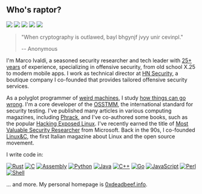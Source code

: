 ## Who's raptor?
[![](https://img.shields.io/github/stars/0xdea?style=flat&color=yellow)](https://github.com/0xdea)
[![](https://user-badge.committers.top/italy/0xdea.svg?style=flat&color=green)](https://user-badge.committers.top/italy/0xdea)
[![](https://img.shields.io/github/followers/0xdea?style=flat&color=red)](https://github.com/gayanvoice/top-github-users/blob/main/markdown/followers/italy.md)
[![](https://img.shields.io/badge/twitter-%400xdea-blue.svg)](https://twitter.com/0xdea)
[![](https://img.shields.io/badge/mastodon-%40raptor-purple.svg)](https://infosec.exchange/@raptor)

> "When cryptography is outlawed, bayl bhgynjf jvyy unir cevinpl."
>
> -- Anonymous 

I'm Marco Ivaldi, a seasoned security researcher and tech leader with [25+ years](https://packetstormsecurity.com/files/author/191/) of experience, specializing in offensive security, from old school X.25 to modern mobile apps. I work as technical director at [HN Security](https://security.humanativaspa.it/), a boutique company I co-founded that provides tailored offensive security services. 

As a polyglot programmer of [weird machines](https://www.exploit-db.com/?author=315), I study [how things can go wrong](https://how.complexsystems.fail/). I'm a core developer of the [OSSTMM](http://www.osstmm.org/), the international standard for security testing. I've published many articles in various computing magazines, including [Phrack](http://phrack.org/issues/70/13.html#article), and I've co-authored some books, such as the popular [Hacking Exposed Linux](https://www.amazon.com/Hacking-Exposed-Linux/dp/0072262575). I've recently earned the title of [Most Valuable Security Researcher](https://msrc.microsoft.com/blog/2024/08/congratulations-to-the-msrc-2024-most-valuable-security-researchers/) from Microsoft. Back in the 90s, I co-founded [Linux&C](https://0xdeadbeef.info/stuff/lc0.jpg), the first Italian magazine about Linux and the open source movement.

I write code in:  

[![Rust](https://img.shields.io/badge/rust-dea584.svg?style=for-the-badge&logo=rust&logoColor=black)](https://www.rust-lang.org/)
[![C](https://img.shields.io/badge/c-555555.svg?style=for-the-badge&logo=c&logoColor=white)](https://www.open-std.org/jtc1/sc22/wg14/)
[![Assembly](https://img.shields.io/badge/asm-6e4c13.svg?style=for-the-badge&logo=intel&logoColor=white)](https://en.wikipedia.org/wiki/Assembly_language)
[![Python](https://img.shields.io/badge/python-3572a5?style=for-the-badge&logo=python&logoColor=white)](https://www.python.org/)
[![Java](https://img.shields.io/badge/java-b07219.svg?style=for-the-badge&logo=openjdk&logoColor=white)](https://www.java.com/)
[![C++](https://img.shields.io/badge/c++-f34b7d.svg?style=for-the-badge&logo=c%2B%2B&logoColor=white)](https://isocpp.org/)
[![Go](https://img.shields.io/badge/go-375eab?style=for-the-badge&logo=go&logoColor=white)](https://go.dev/)
[![JavaScript](https://img.shields.io/badge/javascript-f1E05a.svg?style=for-the-badge&logo=javascript&logoColor=black)](https://ecma-international.org/publications-and-standards/standards/ecma-262/)
[![Perl](https://img.shields.io/badge/perl-0298c3.svg?style=for-the-badge&logo=perl&logoColor=white)](https://www.perl.org/)
[![Shell](https://img.shields.io/badge/shell-89e051.svg?style=for-the-badge&logo=gnu-bash&logoColor=black)](https://www.gnu.org/software/bash/)

... and more. My personal homepage is [0xdeadbeef.info](https://0xdeadbeef.info/).
